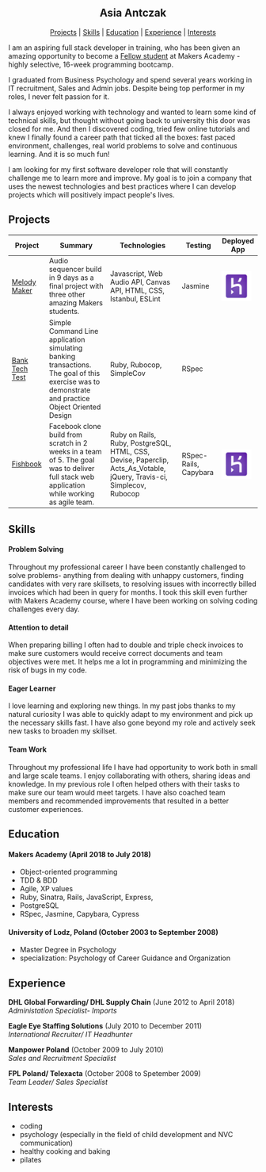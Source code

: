 <h2 align="center">Asia Antczak</h2>

<p align="center"> <a href='#projects'>Projects</a> | <a href='#skills'>Skills</a> | <a href='#education'>Education</a> | <a href='#experience'>Experience</a> |  <a href='#interests'>Interests</a> </p>

I am an aspiring full stack developer in training, who has been given an amazing opportunity to become a <a href="https://www.makersacademy.com/fellowship/">Fellow student</a> at Makers Academy - highly selective, 16-week programming bootcamp.

I graduated from Business Psychology and spend several years working in IT recruitment, Sales and Admin jobs. Despite being top performer in my roles, I never felt passion for it.

I always enjoyed working with technology and wanted to learn some kind of technical skills, but thought without going back to university this door was closed for me. And then I discovered coding, tried few online tutorials and knew I finally found a career path that ticked all the boxes: fast paced environment, challenges, real world problems to solve and continuous learning. And it is so much fun!

I am looking for my first software developer role that will constantly challenge me to learn more and improve.
My goal is to join a company that uses the newest technologies and best practices where I can develop projects which will positively impact people's lives.

## Projects

| Project              | Summary     | Technologies  | Testing | Deployed App |
| -------------------- |-------------| --------------|---------|--------------|
| [Melody Maker](https://github.com/MarkChanner/final-project) | Audio sequencer build in 9 days as a final project with three other amazing Makers students. | Javascript, Web Audio API, Canvas API, HTML, CSS, Istanbul, ESLint | Jasmine | <a href="https://melody-maker.herokuapp.com/"><img src="logo/heroku.png" width="60" align="center"></a>
| [Bank Tech Test](https://github.com/asiaantczak/bank_tech_test)| Simple Command Line application simulating banking transactions. The goal of this exercise was to demonstrate and practice Object Oriented Design | Ruby, Rubocop, SimpleCov | RSpec |
| [Fishbook](https://github.com/revilo1882/acebook-rails-LAHWF)| Facebook clone build from scratch in 2 weeks in a team of 5. The goal was to deliver full stack web application while working as agile team. |  Ruby on Rails, Ruby, PostgreSQL, HTML, CSS, Devise, Paperclip, Acts_As_Votable, jQuery, Travis-ci, Simplecov, Rubocop | RSpec-Rails, Capybara | <a href="https://morning-everglades-97311.herokuapp.com/"><img src="logo/heroku.png" width="60" align="center"></a>


## Skills

#### Problem Solving

Throughout my professional career I have been constantly challenged to solve problems- anything from dealing with unhappy customers, finding candidates with very rare skillsets, to resolving issues with incorrectly billed invoices which had been in query for months. I took this skill even further with Makers Academy course, where I have been working on solving coding challenges every day.

#### Attention to detail

When preparing billing I often had to double and triple check invoices to make sure customers would receive correct documents and team objectives were met. It helps me a lot in programming and minimizing the risk of bugs in my code.

#### Eager Learner

I love learning and exploring new things. In my past jobs thanks to my natural curiosity I was able to quickly adapt to my environment and pick up the necessary skills fast. I have also gone beyond my role and actively seek new tasks to broaden my skillset.

#### Team Work

Throughout my professional life I have had opportunity to work both in small and large scale teams. I enjoy collaborating with others, sharing ideas and knowledge. In my previous role I often helped others with their tasks to make sure our team would meet targets. I have also coached team members and recommended improvements that resulted in a better customer experiences.

## Education

#### Makers Academy (April 2018 to July 2018)

- Object-oriented programming
- TDD & BDD
- Agile, XP values
- Ruby, Sinatra, Rails, JavaScript, Express,
- PostgreSQL
- RSpec, Jasmine, Capybara, Cypress

#### University of Lodz, Poland (October 2003 to September 2008)

- Master Degree in Psychology
- specialization: Psychology of Career Guidance and Organization

## Experience

**DHL Global Forwarding/ DHL Supply Chain** (June 2012 to April 2018)    
*Administation Specialist- Imports*  

**Eagle Eye Staffing Solutions** (July 2010 to December 2011)   
*International Recruiter/ IT Headhunter*  

**Manpower Poland** (October 2009 to July 2010)   
*Sales and Recruitment Specialist*  

**FPL Poland/ Telexacta** (October 2008 to Spetember 2009)   
*Team Leader/ Sales Specialist*  

## Interests

- coding
- psychology (especially in the field of child development and NVC communication)
- healthy cooking and baking
- pilates
